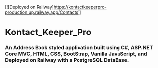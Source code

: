 [![Deployed on Railway]https://kontactkeeperpro-production.up.railway.app/Contacts)]

# Kontact_Keeper_Pro

### An Address Book styled application built using C#, ASP.NET Core MVC, HTML, CSS, BootStrap, Vanilla JavaScript, and Deployed on Railway with a PostgreSQL DataBase.
